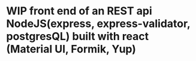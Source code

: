 # WIP front end of an REST api NodeJS(express, express-validator, postgresQL) built with react (Material UI, Formik, Yup)

